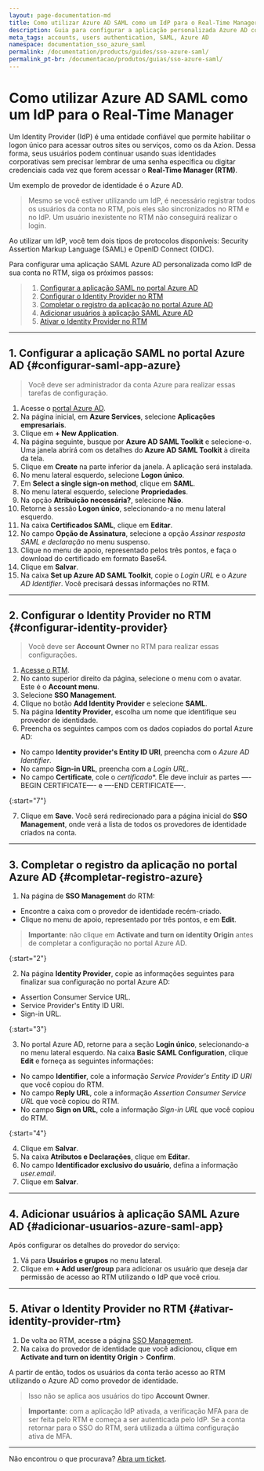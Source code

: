 ```yaml
---
layout: page-documentation-md
title: Como utilizar Azure AD SAML como um IdP para o Real-Time Manager
description: Guia para configurar a aplicação personalizada Azure AD como um IdP para o Real-Time Manager.
meta_tags: accounts, users authentication, SAML, Azure AD
namespace: documentation_sso_azure_saml
permalink: /documentation/products/guides/sso-azure-saml/
permalink_pt-br: /documentacao/produtos/guias/sso-azure-saml/
---
```


# Como utilizar Azure AD SAML como um IdP para o Real-Time Manager

Um Identity Provider (IdP) é uma entidade confiável que permite habilitar o logon único para acessar outros sites ou serviços, como os da Azion. Dessa forma, seus usuários podem continuar usando suas identidades corporativas sem precisar lembrar de uma senha específica ou digitar credenciais cada vez que forem acessar o **Real-Time Manager (RTM)**. 

Um exemplo de provedor de identidade é o Azure AD.

> Mesmo se você estiver utilizando um IdP, é necessário registrar todos os usuários da conta no RTM, pois eles são sincronizados no RTM e no IdP. Um usuário inexistente no RTM não conseguirá realizar o login. 

Ao utilizar um IdP, você tem dois tipos de protocolos disponíveis: Security Assertion Markup Language (SAML) e OpenID Connect (OIDC).

Para configurar uma aplicação SAML Azure AD personalizada como IdP de sua conta no RTM, siga os próximos passos:

> 1. [Configurar a aplicação SAML no portal Azure AD](#configurar-saml-app-azure)
> 2. [Configurar o Identity Provider no RTM](#configurar-identity-provider)
> 3. [Completar o registro da aplicação no portal Azure AD](#completar-registro-azure)
> 4. [Adicionar usuários à aplicação SAML Azure AD](#adicionar-usuarios-azure-saml-app)
> 5. [Ativar o Identity Provider no RTM](#ativar-identity-provider-rtm)

---

## 1. Configurar a aplicação SAML no portal Azure AD {#configurar-saml-app-azure}

> Você deve ser administrador da conta Azure para realizar essas tarefas de configuração. 

1. Acesse o [portal Azure AD](https://portal.azure.com/).
2. Na página inicial, em **Azure Services**, selecione **Aplicações empresariais**. 
3. Clique em **+ New Application**.
4. Na página seguinte, busque por **Azure AD SAML Toolkit** e selecione-o. Uma janela abrirá com os detalhes do **Azure AD SAML Toolkit** à direita da tela.
6. Clique em **Create** na parte inferior da janela. A aplicação será instalada. 
7. No menu lateral esquerdo, selecione **Logon único**.
8. Em **Select a single sign-on method**, clique em **SAML**.
9. No menu lateral esquerdo, selecione **Propriedades**.
10. Na opção **Atribuição necessária?**, selecione **Não**.
11. Retorne à sessão **Logon único**, selecionando-a no menu lateral esquerdo.
12. Na caixa **Certificados SAML**, clique em **Editar**.
13. No campo **Opção de Assinatura**, selecione a opção *Assinar resposta SAML e declaração* no menu suspenso.
14. Clique no menu de apoio, representado pelos três pontos, e faça o download do certificado em formato Base64.
15. Clique em **Salvar**.
16. Na caixa **Set up Azure AD SAML Toolkit**, copie o *Login URL* e o *Azure AD Identifier*. Você precisará dessas informações no RTM.

---

## 2. Configurar o Identity Provider no RTM {#configurar-identity-provider}

> Você deve ser **Account Owner** no RTM para realizar essas configurações.

1. [Acesse o RTM](https://manager.azion.com/).
2. No canto superior direito da página, selecione o menu com o avatar. Este é o **Account menu**.
3. Selecione **SSO Management**.
4. Clique no botão **Add Identity Provider** e selecione **SAML**.
5. Na página **Identity Provider**, escolha um nome que identifique seu provedor de identidade.
6. Preencha os seguintes campos com os dados copiados do portal Azure AD:

- No campo **Identity provider's Entity ID URI**, preencha com o *Azure AD Identifier*.
- No campo **Sign-in URL**, preencha com a *Login URL*.
- No campo **Certificate**, cole o *certificado**. Ele deve incluir as partes —-BEGIN CERTIFICATE—- e —-END CERTIFICATE—-.

{:start="7"}

7. Clique em **Save**. Você será redirecionado para a página inicial do **SSO Management**, onde verá a lista de todos os provedores de identidade criados na conta. 

---

## 3. Completar o registro da aplicação no portal Azure AD {#completar-registro-azure}

1. Na página de **SSO Management** do RTM:

- Encontre a caixa com o provedor de identidade recém-criado.
- Clique no menu de apoio, representado por três pontos, e em **Edit**.

> **Importante**: não clique em **Activate and turn on identity Origin** antes de completar a configuração no portal Azure AD.

{:start="2"}

2. Na página **Identity Provider**, copie as informações seguintes para finalizar sua configuração no portal Azure AD:

- Assertion Consumer Service URL.
- Service Provider's Entity ID URI.
- Sign-in URL.

{:start="3"}

3. No portal Azure AD, retorne para a seção **Login único**, selecionando-a no menu lateral esquerdo. Na caixa **Basic SAML Configuration**, clique **Edit** e forneça as seguintes informações:

- No campo **Identifier**, cole a informação *Service Provider's Entity ID URI* que você copiou do RTM.
- No campo **Reply URL**, cole a informação *Assertion Consumer Service URL* que você copiou do RTM.
- No campo **Sign on URL**, cole a informação *Sign-in URL* que você copiou do RTM.

{:start="4"}

4. Clique em **Salvar**. 
5. Na caixa **Atributos e Declarações**, clique em **Editar**.
6. No campo **Identificador exclusivo do usuário**, defina a informação *user.email*.
7. Clique em **Salvar**.

---

## 4. Adicionar usuários à aplicação SAML Azure AD {#adicionar-usuarios-azure-saml-app}

Após configurar os detalhes do provedor do serviço:

1. Vá para **Usuários e grupos** no menu lateral.
2. Clique em **+ Add user/group** para adicionar os usuário que deseja dar permissão de acesso ao RTM utilizando o IdP que você criou.

---

## 5. Ativar o Identity Provider no RTM {#ativar-identity-provider-rtm}

1. De volta ao RTM, acesse a página [SSO Management](https://manager.azion.com/iam/sso/identity-providers).
2. Na caixa do provedor de identidade que você adicionou, clique em **Activate and turn on identity Origin** > **Confirm**.

A partir de então, todos os usuários da conta terão acesso ao RTM utilizando o Azure AD como provedor de identidade.

> Isso não se aplica aos usuários do tipo **Account Owner**.

> **Importante**: com a aplicação IdP ativada, a verificação MFA para de ser feita pelo RTM e começa a ser autenticada pelo IdP. Se a conta retornar para o SSO do RTM, será utilizada a última configuração ativa de MFA.

---

Não encontrou o que procurava? [Abra um ticket](https://tickets.azion.com/).
